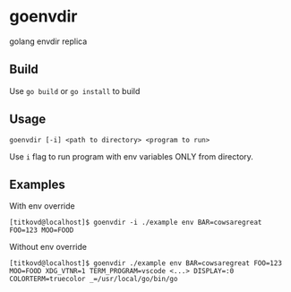 # goenvdir 

golang envdir replica

## Build

Use `go build` or `go install` to build

## Usage

`goenvdir [-i] <path to directory> <program to run>`

Use `i` flag to run program with env variables ONLY from directory.

## Examples

With env override

`[titkovd@localhost]$ goenvdir -i ./example env
BAR=cowsaregreat
FOO=123
MOO=FOOD`

Without env override

`[titkovd@localhost]$ goenvdir ./example env
BAR=cowsaregreat
FOO=123
MOO=FOOD
XDG_VTNR=1
TERM_PROGRAM=vscode
<...>
DISPLAY=:0
COLORTERM=truecolor
_=/usr/local/go/bin/go`
